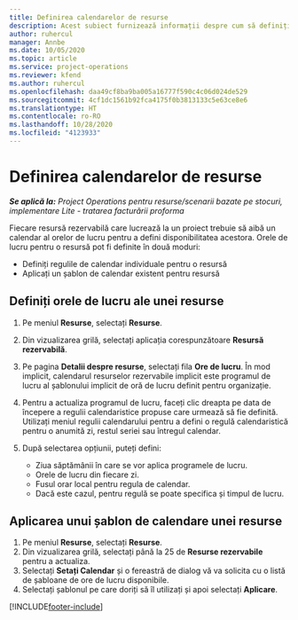 ```yaml
---
title: Definirea calendarelor de resurse
description: Acest subiect furnizează informații despre cum să definiți calendarele orelor de lucru pentru resurse în Project Operations.
author: ruhercul
manager: Annbe
ms.date: 10/05/2020
ms.topic: article
ms.service: project-operations
ms.reviewer: kfend
ms.author: ruhercul
ms.openlocfilehash: daa49cf8ba9ba005a16777f590c4c06d024de529
ms.sourcegitcommit: 4cf1dc1561b92fca4175f0b3813133c5e63ce8e6
ms.translationtype: HT
ms.contentlocale: ro-RO
ms.lasthandoff: 10/28/2020
ms.locfileid: "4123933"
---
```

# <a name="define-resource-calendars"></a>Definirea calendarelor de resurse

_**Se aplică la:** Project Operations pentru resurse/scenarii bazate pe stocuri, implementare Lite - tratarea facturării proforma_

Fiecare resursă rezervabilă care lucrează la un proiect trebuie să aibă un calendar al orelor de lucru pentru a defini disponibilitatea acestora. Orele de lucru pentru o resursă pot fi definite în două moduri: 

   - Definiți regulile de calendar individuale pentru o resursă
   - Aplicați un șablon de calendar existent pentru resursă

## <a name="define-a-resources-working-hours"></a>Definiți orele de lucru ale unei resurse

1. Pe meniul **Resurse**, selectați **Resurse**.
2. Din vizualizarea grilă, selectați aplicația corespunzătoare **Resursă rezervabilă**.
3. Pe pagina **Detalii despre resurse**, selectați fila **Ore de lucru**. În mod implicit, calendarul resurselor rezervabile implicit este programul de lucru al șablonului implicit de oră de lucru definit pentru organizație.
4. Pentru a actualiza programul de lucru, faceți clic dreapta pe data de începere a regulii calendaristice propuse care urmează să fie definită. Utilizați meniul regulii calendarului pentru a defini o regulă calendaristică pentru o anumită zi, restul seriei sau întregul calendar.
5. După selectarea opțiunii, puteți defini:

    - Ziua săptămânii în care se vor aplica programele de lucru.
    - Orele de lucru din fiecare zi.
    - Fusul orar local pentru regula de calendar.
    - Dacă este cazul, pentru regulă se poate specifica și timpul de lucru.

## <a name="applying-a-calendar-template-to-a-resource"></a>Aplicarea unui șablon de calendare unei resurse

1. Pe meniul **Resurse**, selectați **Resurse**.
2. Din vizualizarea grilă, selectați până la 25 de **Resurse rezervabile** pentru a actualiza.
3. Selectați **Setați Calendar** și o fereastră de dialog vă va solicita cu o listă de șabloane de ore de lucru disponibile.
4. Selectați șablonul pe care doriți să îl utilizați și apoi selectați **Aplicare**.


[!INCLUDE[footer-include](../includes/footer-banner.md)]